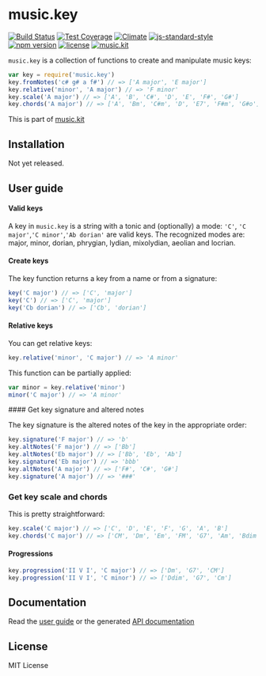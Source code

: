 # music.key

[![Build Status](https://travis-ci.org/danigb/music.key.svg?branch=master)](https://travis-ci.org/danigb/music.key)
[![Test Coverage](https://codeclimate.com/github/danigb/music.key/badges/coverage.svg)](https://codeclimate.com/github/danigb/music.key/coverage)
[![Climate](https://codeclimate.com/github/danigb/music.key/badges/gpa.svg)](https://codeclimate.com/github/danigb/music.key)
[![js-standard-style](https://img.shields.io/badge/code%20style-standard-brightgreen.svg?style=flat)](https://github.com/feross/standard)
[![npm version](https://img.shields.io/npm/v/music.key.svg)](https://www.npmjs.com/package/music.key)
[![license](https://img.shields.io/npm/l/music.key.svg)](https://www.npmjs.com/package/music.key)
[![music.kit](https://img.shields.io/badge/music-kit-yellow.svg)](https://www.npmjs.com/package/music.kit)

`music.key` is a collection of functions to create and manipulate music keys:

```js
var key = require('music.key')
key.fromNotes('c# g# a f#') // => ['A major', 'E major']
key.relative('minor', 'A major') // => 'F minor'
key.scale('A major') // => ['A', 'B', 'C#', 'D', 'E', 'F#', 'G#']
key.chords('A major') // => ['A', 'Bm', 'C#m', 'D', 'E7', 'F#m', 'G#o']
```

This is part of [music.kit](https://github.com/danigb/music.kit)

## Installation

Not yet released.

## User guide

#### Valid keys

A key in `music.key` is a string with a tonic and (optionally) a mode: `'C'`, `'C major'`,`'C minor'`,`'Ab dorian'` are valid keys. The recognized modes are: major, minor, dorian, phrygian, lydian, mixolydian, aeolian and locrian.

#### Create keys

The key function returns a key from a name or from a signature:

```js
key('C major') // => ['C', 'major']
key('C') // => ['C', 'major']
key('Cb dorian') // => ['Cb', 'dorian']
```

#### Relative keys

You can get relative keys:

```js
key.relative('minor', 'C major') // => 'A minor'
```

This function can be partially applied:

```js
var minor = key.relative('minor')
minor('C major') // => 'A minor'
```

#### Get key signature and altered notes

The key signature is the altered notes of the key in the appropriate order:

```js
key.signature('F major') // => 'b'
key.altNotes('F major') // => ['Bb']
key.altNotes('Eb major') // => ['Bb', 'Eb', 'Ab']
key.signature('Eb major') // => 'bbb'
key.altNotes('A major') // => ['F#', 'C#', 'G#']
key.signature('A major') // => '###'
```

### Get key scale and chords

This is pretty straightforward:

```js
key.scale('C major') // => ['C', 'D', 'E', 'F', 'G', 'A', 'B']
key.chords('C major') // => ['CM', 'Dm', 'Em', 'FM', 'G7', 'Am', 'Bdim']
```

#### Progressions

```js
key.progression('II V I', 'C major') // => ['Dm', 'G7', 'CM']
key.progression('II V I', 'C minor') // => ['Ddim', 'G7', 'Cm']
```

## Documentation

Read the [user guide](https://github.com/danigb/music.key/blob/master/GUIDE.md)
or the generated [API documentation](https://github.com/danigb/music.key/blob/master/API.md)

## License

MIT License
